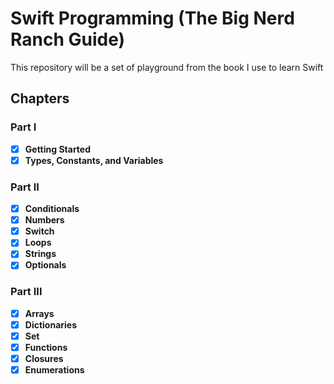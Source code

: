 # Swift Programming (The Big Nerd Ranch Guide)

This repository will be a set of playground from the book I use to learn Swift

## Chapters

### Part I

- [x] **Getting Started**
- [x] **Types, Constants, and Variables**

### Part II

- [x] **Conditionals**
- [x] **Numbers**
- [x] **Switch**
- [x] **Loops**
- [x] **Strings**
- [x] **Optionals**

### Part III

- [x] **Arrays**
- [x] **Dictionaries**
- [x] **Set**
- [x] **Functions**
- [x] **Closures**
- [x] **Enumerations**
